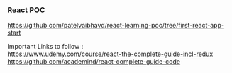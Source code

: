 ### React POC

https://github.com/patelvaibhavd/react-learning-poc/tree/first-react-app-start

Important Links to follow :   
https://www.udemy.com/course/react-the-complete-guide-incl-redux    
https://github.com/academind/react-complete-guide-code
